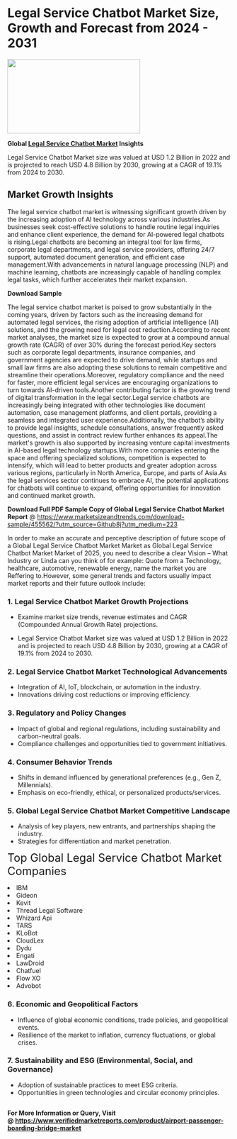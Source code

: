 <H1>Legal Service Chatbot Market Size, Growth and Forecast from 2024 - 2031</H1><img class="aligncenter size-medium wp-image-584254" src="https://thirdeyenews.in/wp-content/uploads/2024/09/Global-Market-Research-300x168.jpeg" alt="" width="300" height="168" /><p><strong>Global&nbsp;<a href="https://www.marketsizeandtrends.com/download-sample/455562/?utm_source=Github8j?utm_medium=223">Legal Service Chatbot Market</a> Insights</strong></p><p>Legal Service Chatbot Market size was valued at USD 1.2 Billion in 2022 and is projected to reach USD 4.8 Billion by 2030, growing at a CAGR of 19.1% from 2024 to 2030.</p><p><h2>Market Growth Insights</h2> <p>The legal service chatbot market is witnessing significant growth driven by the increasing adoption of AI technology across various industries.As businesses seek cost-effective solutions to handle routine legal inquiries and enhance client experience, the demand for AI-powered legal chatbots is rising.Legal chatbots are becoming an integral tool for law firms, corporate legal departments, and legal service providers, offering 24/7 support, automated document generation, and efficient case management.With advancements in natural language processing (NLP) and machine learning, chatbots are increasingly capable of handling complex legal tasks, which further accelerates their market expansion.</p> <p><strong>Download Sample</strong></p> <p>The legal service chatbot market is poised to grow substantially in the coming years, driven by factors such as the increasing demand for automated legal services, the rising adoption of artificial intelligence (AI) solutions, and the growing need for legal cost reduction.According to recent market analyses, the market size is expected to grow at a compound annual growth rate (CAGR) of over 30% during the forecast period.Key sectors such as corporate legal departments, insurance companies, and government agencies are expected to drive demand, while startups and small law firms are also adopting these solutions to remain competitive and streamline their operations.Moreover, regulatory compliance and the need for faster, more efficient legal services are encouraging organizations to turn towards AI-driven tools.Another contributing factor is the growing trend of digital transformation in the legal sector.Legal service chatbots are increasingly being integrated with other technologies like document automation, case management platforms, and client portals, providing a seamless and integrated user experience.Additionally, the chatbot’s ability to provide legal insights, schedule consultations, answer frequently asked questions, and assist in contract review further enhances its appeal.The market's growth is also supported by increasing venture capital investments in AI-based legal technology startups.With more companies entering the space and offering specialized solutions, competition is expected to intensify, which will lead to better products and greater adoption across various regions, particularly in North America, Europe, and parts of Asia.As the legal services sector continues to embrace AI, the potential applications for chatbots will continue to expand, offering opportunities for innovation and continued market growth.</p> <p><span class=""><strong>Download Full PDF Sample Copy of Global Legal Service Chatbot Market Report</strong> @ <a href="https://www.marketsizeandtrends.com/download-sample/455562/?utm_source=Github8j?utm_medium=223" target="_blank">https://www.marketsizeandtrends.com/download-sample/455562/?utm_source=Github8j?utm_medium=223</a></span></p><p>In order to make an accurate and perceptive description of future scope of a Global&nbsp;Legal Service Chatbot Market Market as Global&nbsp;Legal Service Chatbot Market Market of 2025, you need to describe a clear Vision &ndash; What Industry or Linda can you think of for example: Quote from a Technology, healthcare, automotive, renewable energy, name the market you are Reffering to.However, some general trends and factors usually impact market reports and their future outlook include:</p><h3>1.&nbsp;<strong>Legal Service Chatbot Market Growth Projections</strong></h3><ul><li>Examine market size trends, revenue estimates and CAGR (Compounded Annual Growth Rate) projections.</li><li><p>Legal Service Chatbot Market size was valued at USD 1.2 Billion in 2022 and is projected to reach USD 4.8 Billion by 2030, growing at a CAGR of 19.1% from 2024 to 2030.</p></li></ul><h3>2.&nbsp;<strong>Legal Service Chatbot Market Technological Advancements</strong></h3><ul><li>Integration of AI, IoT, blockchain, or automation in the industry.</li><li>Innovations driving cost reductions or improving efficiency.</li></ul><h3>3.&nbsp;<strong>Regulatory and Policy Changes</strong></h3><ul><li>Impact of global and regional regulations, including sustainability and carbon-neutral goals.</li><li>Compliance challenges and opportunities tied to government initiatives.</li></ul><h3>4.&nbsp;<strong>Consumer Behavior Trends</strong></h3><ul><li>Shifts in demand influenced by generational preferences (e.g., Gen Z, Millennials).</li><li>Emphasis on eco-friendly, ethical, or personalized products/services.</li></ul><h3>5.&nbsp;<strong>Global Legal Service Chatbot Market Competitive Landscape</strong></h3><ul><li>Analysis of key players, new entrants, and partnerships shaping the industry.</li><li>Strategies for differentiation and market penetration.</li></ul><p data-pm-slice="1 1 []"><span style="color: inherit; font-family: inherit; font-size: 25px;">Top Global Legal Service Chatbot Market Companies</span></p><div class="" data-test-id=""><p><li>IBM</li><li> Gideon</li><li> Kevit</li><li> Thread Legal Software</li><li> Whizard Api</li><li> TARS</li><li> KLoBot</li><li> CloudLex</li><li> Dydu</li><li> Engati</li><li> LawDroid</li><li> Chatfuel</li><li> Flow XO</li><li> Advobot</li></p></div><h3>6.&nbsp;<strong>Economic and Geopolitical Factors</strong></h3><ul><li>Influence of global economic conditions, trade policies, and geopolitical events.</li><li>Resilience of the market to inflation, currency fluctuations, or global crises.</li></ul><h3>7.&nbsp;<strong>Sustainability and ESG (Environmental, Social, and Governance)</strong></h3><ul><li>Adoption of sustainable practices to meet ESG criteria.</li><li>Opportunities in green technologies and circular economy principles.</li></ul><h2><strong style="font-size: 14px;">For More Information or Query, Visit @&nbsp;</strong><a style="background-color: #ffffff; font-size: 14px;" href="https://www.marketsizeandtrends.com/report/legal-service-chatbot-market/" target="_blank">https://www.verifiedmarketreports.com/product/airport-passenger-boarding-bridge-market</a></h2>